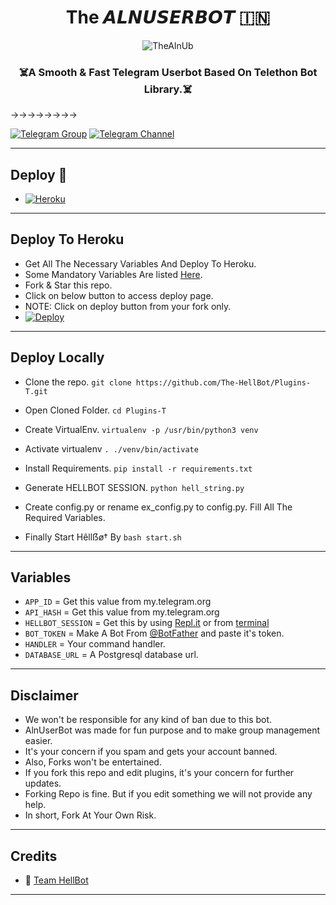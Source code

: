 <h1 align="center">
  <b>The 𝘼𝙇𝙉𝙐𝙎𝙀𝙍𝘽𝙊𝙏 🇮🇳</b>
</h1>

<p align="center">
  <img src="https://te.legra.ph/file/1a0daf48e7b9b704dab70.jpg" alt="TheAlnUb">
</p>


  
</h6>

<h3 align="center">
  <b>☠️A Smooth & Fast Telegram Userbot Based On Telethon Bot Library.☠️</b>
</h3>

→→→→→→→→


[![Telegram Group](https://img.shields.io/badge/Telegram-Group-white?&style=social&logo=telegram)](https://t.me/AlnSupportGroup)
[![Telegram Channel](https://img.shields.io/badge/Telegram-Channel-white?&style=social&logo=telegram)](https://t.me/AlnUserBot)

------
## Deploy 🚀
- [![Heroku](https://img.shields.io/badge/AlnUserBot-Deploy%20To%20Heroku-black?style=for-the-badge&logo=heroku)](#Deploy-To-Heroku)


------
## Deploy To Heroku
- Get All The Necessary Variables And Deploy To Heroku.
- Some Mandatory Variables Are listed [Here](#Variables).
- Fork & Star this repo.
- Click on below button to access deploy page.
- NOTE: Click on deploy button from your fork only.
- [![Deploy](https://www.herokucdn.com/deploy/button.svg)](https://heroku.com/deploy)




------
## Deploy Locally

- Clone the repo. 
`git clone https://github.com/The-HellBot/Plugins-T.git`

- Open Cloned Folder.
`cd Plugins-T`

- Create VirtualEnv.
`virtualenv -p /usr/bin/python3 venv`

- Activate virtualenv
`. ./venv/bin/activate`

- Install Requirements.
`pip install -r requirements.txt`

- Generate HELLBOT SESSION.
`python hell_string.py`

- Create config.py or rename ex_config.py to config.py. Fill All The Required Variables.

- Finally Start Hêllẞø† By
`bash start.sh`

------
## Variables

- `APP_ID`  =  Get this value from my.telegram.org
- `API_HASH`  =  Get this value from my.telegram.org
- `HELLBOT_SESSION`  =  Get this by using [Repl.it](#Repl) or from [terminal](#Terminal)
- `BOT_TOKEN`  =  Make A Bot From [@BotFather](https://t.me/botfather) and paste it's token.
- `HANDLER`  =  Your command handler.
- `DATABASE_URL`  =  A Postgresql database url.



 
------
## Disclaimer
- We won't be responsible for any kind of ban due to this bot.
- AlnUserBot was made for fun purpose and to make group management easier.
- It's your concern if you spam and gets your account banned.
- Also, Forks won't be entertained.
- If you fork this repo and edit plugins, it's your concern for further updates.
- Forking Repo is fine. But if you edit something we will not provide any help.
- In short, Fork At Your Own Risk.




------
## Credits


- 🖤 [Team HellBot](https://github.com/The-HellBot)

------
